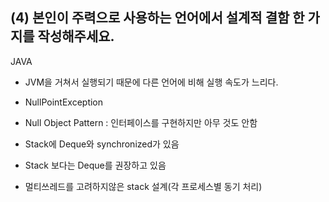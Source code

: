 ## (4) 본인이 주력으로 사용하는 언어에서 설계적 결함 한 가지를 작성해주세요.

JAVA

- JVM을 거쳐서 실행되기 때문에 다른 언어에 비해 실행 속도가 느리다.

- NullPointException
  
- Null Object Pattern : 인터페이스를 구현하지만 아무 것도 안함

- Stack에 Deque와 synchronized가 있음
- Stack 보다는 Deque를 권장하고 있음
- 멀티쓰레드를 고려하지않은 stack 설계(각 프로세스별 동기 처리) 
